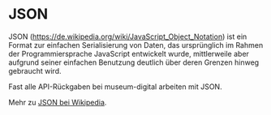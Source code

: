 # JSON

JSON (https://de.wikipedia.org/wiki/JavaScript_Object_Notation) ist ein Format zur einfachen Serialisierung von Daten, das ursprünglich im Rahmen der Programmiersprache JavaScript entwickelt wurde, mittlerweile aber aufgrund seiner einfachen Benutzung deutlich über deren Grenzen hinweg gebraucht wird.

Fast alle API-Rückgaben bei museum-digital arbeiten mit JSON.

Mehr zu [JSON bei Wikipedia](https://de.wikipedia.org/wiki/JavaScript_Object_Notation).
